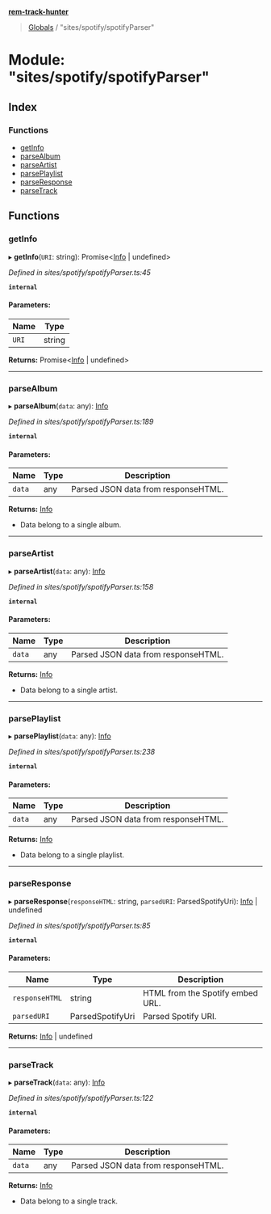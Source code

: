 **[rem-track-hunter](../README.md)**

> [Globals](../globals.md) / "sites/spotify/spotifyParser"

# Module: "sites/spotify/spotifyParser"

## Index

### Functions

* [getInfo](_sites_spotify_spotifyparser_.md#getinfo)
* [parseAlbum](_sites_spotify_spotifyparser_.md#parsealbum)
* [parseArtist](_sites_spotify_spotifyparser_.md#parseartist)
* [parsePlaylist](_sites_spotify_spotifyparser_.md#parseplaylist)
* [parseResponse](_sites_spotify_spotifyparser_.md#parseresponse)
* [parseTrack](_sites_spotify_spotifyparser_.md#parsetrack)

## Functions

### getInfo

▸ **getInfo**(`URI`: string): Promise\<[Info](../interfaces/_types_spotify_.info.md) \| undefined>

*Defined in sites/spotify/spotifyParser.ts:45*

**`internal`** 

#### Parameters:

Name | Type |
------ | ------ |
`URI` | string |

**Returns:** Promise\<[Info](../interfaces/_types_spotify_.info.md) \| undefined>

___

### parseAlbum

▸ **parseAlbum**(`data`: any): [Info](../interfaces/_types_spotify_.info.md)

*Defined in sites/spotify/spotifyParser.ts:189*

**`internal`** 

#### Parameters:

Name | Type | Description |
------ | ------ | ------ |
`data` | any | Parsed JSON data from responseHTML. |

**Returns:** [Info](../interfaces/_types_spotify_.info.md)

- Data belong to a single album.

___

### parseArtist

▸ **parseArtist**(`data`: any): [Info](../interfaces/_types_spotify_.info.md)

*Defined in sites/spotify/spotifyParser.ts:158*

**`internal`** 

#### Parameters:

Name | Type | Description |
------ | ------ | ------ |
`data` | any | Parsed JSON data from responseHTML. |

**Returns:** [Info](../interfaces/_types_spotify_.info.md)

- Data belong to a single artist.

___

### parsePlaylist

▸ **parsePlaylist**(`data`: any): [Info](../interfaces/_types_spotify_.info.md)

*Defined in sites/spotify/spotifyParser.ts:238*

**`internal`** 

#### Parameters:

Name | Type | Description |
------ | ------ | ------ |
`data` | any | Parsed JSON data from responseHTML. |

**Returns:** [Info](../interfaces/_types_spotify_.info.md)

- Data belong to a single playlist.

___

### parseResponse

▸ **parseResponse**(`responseHTML`: string, `parsedURI`: ParsedSpotifyUri): [Info](../interfaces/_types_spotify_.info.md) \| undefined

*Defined in sites/spotify/spotifyParser.ts:85*

**`internal`** 

#### Parameters:

Name | Type | Description |
------ | ------ | ------ |
`responseHTML` | string | HTML from the Spotify embed URL. |
`parsedURI` | ParsedSpotifyUri | Parsed Spotify URI.  |

**Returns:** [Info](../interfaces/_types_spotify_.info.md) \| undefined

___

### parseTrack

▸ **parseTrack**(`data`: any): [Info](../interfaces/_types_spotify_.info.md)

*Defined in sites/spotify/spotifyParser.ts:122*

**`internal`** 

#### Parameters:

Name | Type | Description |
------ | ------ | ------ |
`data` | any | Parsed JSON data from responseHTML. |

**Returns:** [Info](../interfaces/_types_spotify_.info.md)

- Data belong to a single track.
